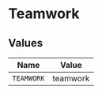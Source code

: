 # Teamwork


## Values

| Name       | Value      |
| ---------- | ---------- |
| `TEAMWORK` | teamwork   |